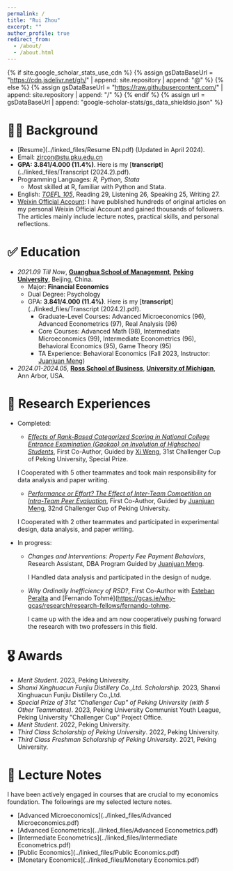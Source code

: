 ```yaml
---
permalink: /
title: "Rui Zhou"
excerpt: ""
author_profile: true
redirect_from: 
  - /about/
  - /about.html
---
```


{% if site.google_scholar_stats_use_cdn %}
{% assign gsDataBaseUrl = "https://cdn.jsdelivr.net/gh/" | append: site.repository | append: "@" %}
{% else %}
{% assign gsDataBaseUrl = "https://raw.githubusercontent.com/" | append: site.repository | append: "/" %}
{% endif %}
{% assign url = gsDataBaseUrl | append: "google-scholar-stats/gs_data_shieldsio.json" %}

<span class='anchor' id='about-me'></span>


<span class='anchor' id='background'></span>

# 🧑‍🎓 Background

* [Resume](../linked_files/Resume EN.pdf) (Updated in April 2024).
* Email: <a href="mailto:zircon@stu.pku.edu.cn">zircon@stu.pku.edu.cn</a>
* **GPA: 3.841/4.000 (11.4%)**. Here is my [**transcript**](../linked_files/Transcript (2024.2).pdf).
* Programming Languages: _R, Python, Stata_
  * Most skilled at R, familiar with Python and Stata.
* English: [_TOEFL 105_](../linked_files/TOEFL_230715.pdf), Reading 29, Listening 26, Speaking 25, Writing 27.
* [Weixin Official Account](https://mp.weixin.qq.com/s?__biz=Mzk0NTMxNjcxNg==&mid=2247491485&idx=1&sn=c4fda51b662c9130550966d2eb22787e&chksm=c316699ef461e0887070e8ffcf1063606982dde436ac0c45437d1a35dd4552d443991dd4d635#rd): I have published hundreds of original articles on my personal Weixin Official Account and gained thousands of followers. The articles mainly include lecture notes, practical skills, and personal reflections.

<span class='anchor' id='education'></span>

# ✅ Education

- *2021.09 Till Now*, [**Guanghua School of Management**](https://en.gsm.pku.edu.cn/), [**Peking University**](https://english.pku.edu.cn/), Beijing, China.
  - Major: **Financial Economics**
  - Dual Degree: Psychology
  - GPA: **3.841/4.000 (11.4%)**. Here is my [**transcript**](../linked_files/Transcript (2024.2).pdf).
    * Graduate-Level Courses: Advanced Microeconomics (96), Advanced Econometrics (97), Real Analysis (96)
    * Core Courses: Advanced Math (98), Intermediate Microeconomics (99), Intermediate Econometrics (96), Behavioral Economics (95), Game Theory (95)
    * TA Experience: Behavioral Economics (Fall 2023, Instructor: [Juanjuan Meng](https://en.gsm.pku.edu.cn/faculty/jumeng/))
      <!-- Advanced Microeconomics (Fall 2024, Instructor: [Eric Shi](https://econ.pku.edu.cn/english/faculty/fulltimefaculty/sdfasd/357924.htm)) -->
- *2024.01-2024.05*, [**Ross School of Business**](https://michiganross.umich.edu/), [**University of Michigan**](https://umich.edu/), Ann Arbor, USA.

<span class='anchor' id='researchexp'></span>

# 🧪 Research Experiences

* Completed: 
  * [_Effects of Rank-Based Categorized Scoring in National College Entrance Examination (Gaokao) on Involution of Highschool Students_](../linked_files/等级赋分制对高考考生内卷程度的影响.pdf), First Co-Author, Guided by [Xi Weng](https://en.gsm.pku.edu.cn/faculty/wengxi125/), 31st Challenger Cup of Peking University, Special Prize.
  
  I Cooperated with 5 other teammates and took main responsibility for data analysis and paper writing.
  * [_Performance or Effort? The Effect of Inter-Team Competition on Intra-Team Peer Evaluation_](../linked_files/“功劳”还是“苦劳”？——团队间竞争对团队成员互评的影响.pdf), First Co-Author, Guided by [Juanjuan Meng](https://en.gsm.pku.edu.cn/faculty/jumeng/), 32nd Challenger Cup of Peking University.

  I Cooperated with 2 other teammates and participated in experimental design, data analysis, and paper writing.
* In progress:
  * _Changes and Interventions: Property Fee Payment Behaviors_, Research Assistant, DBA Program Guided by [Juanjuan Meng](https://en.gsm.pku.edu.cn/faculty/jumeng/).

    I Handled data analysis and participated in the design of nudge.
  * _Why Ordinally Inefficiency of RSD?_, First Co-Author with [Esteban Peralta](https://sites.lsa.umich.edu/eperalta/) and [Fernando Tohmé](https://gcas.ie/why-gcas/research/research-fellows/fernando-tohme.

    I came up with the idea and am now cooperatively pushing forward the research with two professers in this field.

<span class='anchor' id='awards'></span>

# 🎖 Awards

* _Merit Student_. 2023, Peking University.
* _Shanxi Xinghuacun Funjiu Distillery Co.,Ltd. Scholarship_. 2023, Shanxi Xinghuacun Funjiu Distillery Co.,Ltd.
* _Special Prize of 31st "Challenger Cup" of Peking University (with 5 Other Teammates)_. 2023, Peking University Communist Youth League, Peking University "Challenger Cup" Project Office.
* _Merit Student_. 2022, Peking University.
* _Third Class Scholarship of Peking University_. 2022, Peking University.
* _Third Class Freshman Scholarship of Peking University_. 2021, Peking University.

<span class='anchor' id='lecturenotes'></span>

# 📒 Lecture Notes

I have been actively engaged in courses that are crucial to my economics foundation. The followings are my selected lecture notes.

* [Advanced Microeconomics](../linked_files/Advanced Microeconomics.pdf)
* [Advanced Econometrics](../linked_files/Advanced Econometrics.pdf)
* [Intermediate Econometrics](../linked_files/Intermediate Econometrics.pdf)
* [Public Economics](../linked_files/Public Economics.pdf)
* [Monetary Economics](../linked_files/Monetary Economics.pdf)

